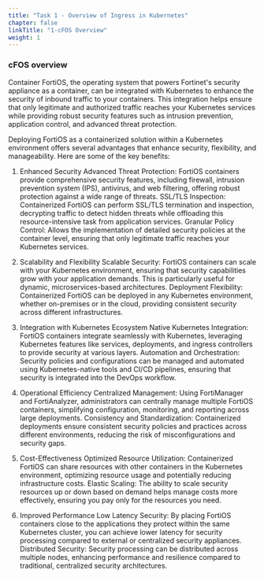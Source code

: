 ```yaml
---
title: "Task 1 - Overview of Ingress in Kubernetes"
chapter: false
linkTitle: "1-cFOS Overview"
weight: 1
---
```



### cFOS overview 

Container FortiOS, the operating system that powers Fortinet's security appliance as a container, can be integrated with Kubernetes to enhance the security of inbound traffic to your containers. This integration helps ensure that only legitimate and authorized traffic reaches your Kubernetes services while providing robust security features such as intrusion prevention, application control, and advanced threat protection.


Deploying FortiOS as a containerized solution within a Kubernetes environment offers several advantages that enhance security, flexibility, and manageability. Here are some of the key benefits:

1. Enhanced Security
Advanced Threat Protection: FortiOS containers provide comprehensive security features, including firewall, intrusion prevention system (IPS), antivirus, and web filtering, offering robust protection against a wide range of threats.
SSL/TLS Inspection: Containerized FortiOS can perform SSL/TLS termination and inspection, decrypting traffic to detect hidden threats while offloading this resource-intensive task from application services.
Granular Policy Control: Allows the implementation of detailed security policies at the container level, ensuring that only legitimate traffic reaches your Kubernetes services.

2. Scalability and Flexibility
Scalable Security: FortiOS containers can scale with your Kubernetes environment, ensuring that security capabilities grow with your application demands. This is particularly useful for dynamic, microservices-based architectures.
Deployment Flexibility: Containerized FortiOS can be deployed in any Kubernetes environment, whether on-premises or in the cloud, providing consistent security across different infrastructures.

3. Integration with Kubernetes Ecosystem
Native Kubernetes Integration: FortiOS containers integrate seamlessly with Kubernetes, leveraging Kubernetes features like services, deployments, and ingress controllers to provide security at various layers.
Automation and Orchestration: Security policies and configurations can be managed and automated using Kubernetes-native tools and CI/CD pipelines, ensuring that security is integrated into the DevOps workflow.

4. Operational Efficiency
Centralized Management: Using FortiManager and FortiAnalyzer, administrators can centrally manage multiple FortiOS containers, simplifying configuration, monitoring, and reporting across large deployments.
Consistency and Standardization: Containerized deployments ensure consistent security policies and practices across different environments, reducing the risk of misconfigurations and security gaps.

5. Cost-Effectiveness
Optimized Resource Utilization: Containerized FortiOS can share resources with other containers in the Kubernetes environment, optimizing resource usage and potentially reducing infrastructure costs.
Elastic Scaling: The ability to scale security resources up or down based on demand helps manage costs more effectively, ensuring you pay only for the resources you need.

6. Improved Performance
Low Latency Security: By placing FortiOS containers close to the applications they protect within the same Kubernetes cluster, you can achieve lower latency for security processing compared to external or centralized security appliances.
Distributed Security: Security processing can be distributed across multiple nodes, enhancing performance and resilience compared to traditional, centralized security architectures.

